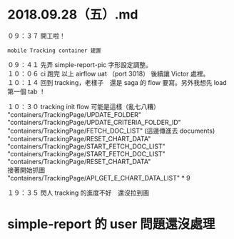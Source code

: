 # 2018.09.28（五）.md

０９：３７ 開工啦！  
```
mobile Tracking container 建置
```
０９：４１ 先弄 simple-report-pic 字形設定調整。  
１０：０６ ci 跑完 以上 airflow  uat （port 3018） 後續讓 Victor 處裡。  
１０：１４ 回到 tracking，老樣子　還是 saga 的 flow 要寫。另外我想先 load 第一個 tab ！  

１０：３０ tracking init flow 可能是這樣（亂七八糟）  
"containers/TrackingPage/UPDATE_FOLDER"  
"containers/TrackingPage/UPDATE_CRITERIA_FOLDER_ID"  
"containers/TrackingPage/FETCH_DOC_LIST" (這邊傳進去 documents)  
"containers/TrackingPage/RESET_CHART_DATA"  
"containers/TrackingPage/START_FETCH_DOC_LIST"  
"containers/TrackingPage/START_FETCH_DOC_LIST"  
"containers/TrackingPage/RESET_CHART_DATA"  
接著開始抓圖  
"containers/TrackingPage/API_GET_E_CHART_DATA_LIST" * 9  

１９：３５ 閃人 tracking 的進度不好　還沒拉到圖  
# simple-report 的 user 問題還沒處理
